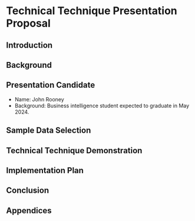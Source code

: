 # Technical Technique Presentation Proposal


## Introduction


## Background


## Presentation Candidate
- Name: John Rooney
- Background: Business intelligence student expected to graduate in May 2024. 

## Sample Data Selection


## Technical Technique Demonstration


## Implementation Plan


## Conclusion


## Appendices

